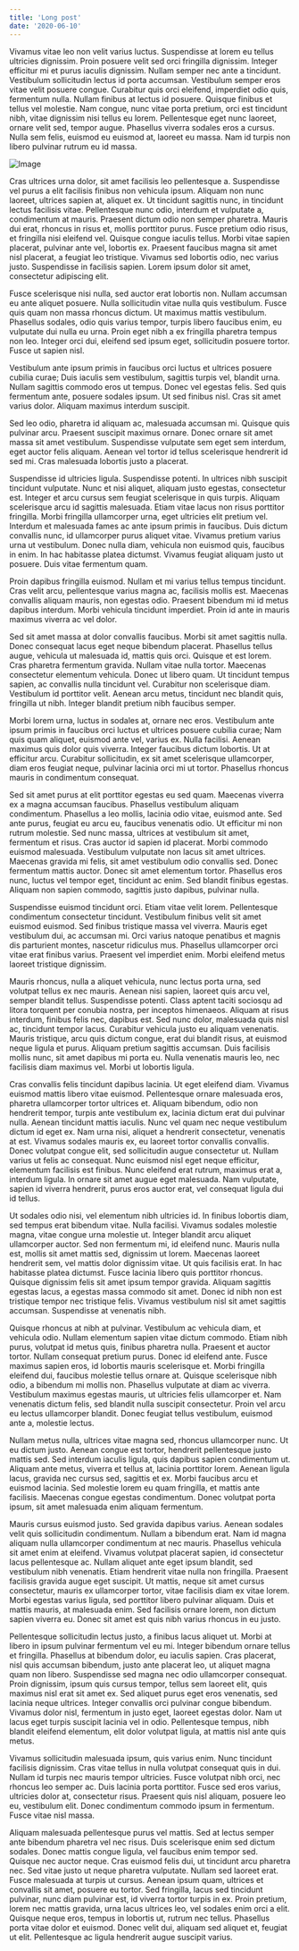 ```yaml
---
title: 'Long post'
date: '2020-06-10'
---
```

Vivamus vitae leo non velit varius luctus. Suspendisse at lorem eu tellus ultricies dignissim. Proin posuere velit sed orci fringilla dignissim. Integer efficitur mi et purus iaculis dignissim. Nullam semper nec ante a tincidunt. Vestibulum sollicitudin lectus id porta accumsan. Vestibulum semper eros vitae velit posuere congue. Curabitur quis orci eleifend, imperdiet odio quis, fermentum nulla. Nullam finibus at lectus id posuere. Quisque finibus et tellus vel molestie. Nam congue, nunc vitae porta pretium, orci est tincidunt nibh, vitae dignissim nisi tellus eu lorem. Pellentesque eget nunc laoreet, ornare velit sed, tempor augue. Phasellus viverra sodales eros a cursus. Nulla sem felis, euismod eu euismod at, laoreet eu massa. Nam id turpis non libero pulvinar rutrum eu id massa.

![Image](https://picsum.photos/seed/picsum/640/480)

Cras ultrices urna dolor, sit amet facilisis leo pellentesque a. Suspendisse vel purus a elit facilisis finibus non vehicula ipsum. Aliquam non nunc laoreet, ultrices sapien at, aliquet ex. Ut tincidunt sagittis nunc, in tincidunt lectus facilisis vitae. Pellentesque nunc odio, interdum et vulputate a, condimentum at mauris. Praesent dictum odio non semper pharetra. Mauris dui erat, rhoncus in risus et, mollis porttitor purus. Fusce pretium odio risus, et fringilla nisi eleifend vel. Quisque congue iaculis tellus. Morbi vitae sapien placerat, pulvinar ante vel, lobortis ex. Praesent faucibus magna sit amet nisl placerat, a feugiat leo tristique. Vivamus sed lobortis odio, nec varius justo. Suspendisse in facilisis sapien. Lorem ipsum dolor sit amet, consectetur adipiscing elit.

Fusce scelerisque nisi nulla, sed auctor erat lobortis non. Nullam accumsan eu ante aliquet posuere. Nulla sollicitudin vitae nulla quis vestibulum. Fusce quis quam non massa rhoncus dictum. Ut maximus mattis vestibulum. Phasellus sodales, odio quis varius tempor, turpis libero faucibus enim, eu vulputate dui nulla eu urna. Proin eget nibh a ex fringilla pharetra tempus non leo. Integer orci dui, eleifend sed ipsum eget, sollicitudin posuere tortor. Fusce ut sapien nisl.

Vestibulum ante ipsum primis in faucibus orci luctus et ultrices posuere cubilia curae; Duis iaculis sem vestibulum, sagittis turpis vel, blandit urna. Nullam sagittis commodo eros ut tempus. Donec vel egestas felis. Sed quis fermentum ante, posuere sodales ipsum. Ut sed finibus nisl. Cras sit amet varius dolor. Aliquam maximus interdum suscipit.

Sed leo odio, pharetra id aliquam ac, malesuada accumsan mi. Quisque quis pulvinar arcu. Praesent suscipit maximus ornare. Donec ornare sit amet massa sit amet vestibulum. Suspendisse vulputate sem eget sem interdum, eget auctor felis aliquam. Aenean vel tortor id tellus scelerisque hendrerit id sed mi. Cras malesuada lobortis justo a placerat.

Suspendisse id ultricies ligula. Suspendisse potenti. In ultrices nibh suscipit tincidunt vulputate. Nunc et nisi aliquet, aliquam justo egestas, consectetur est. Integer et arcu cursus sem feugiat scelerisque in quis turpis. Aliquam scelerisque arcu id sagittis malesuada. Etiam vitae lacus non risus porttitor fringilla. Morbi fringilla ullamcorper urna, eget ultricies elit pretium vel. Interdum et malesuada fames ac ante ipsum primis in faucibus. Duis dictum convallis nunc, id ullamcorper purus aliquet vitae. Vivamus pretium varius urna ut vestibulum. Donec nulla diam, vehicula non euismod quis, faucibus in enim. In hac habitasse platea dictumst. Vivamus feugiat aliquam justo ut posuere. Duis vitae fermentum quam.

Proin dapibus fringilla euismod. Nullam et mi varius tellus tempus tincidunt. Cras velit arcu, pellentesque varius magna ac, facilisis mollis est. Maecenas convallis aliquam mauris, non egestas odio. Praesent bibendum mi id metus dapibus interdum. Morbi vehicula tincidunt imperdiet. Proin id ante in mauris maximus viverra ac vel dolor.

Sed sit amet massa at dolor convallis faucibus. Morbi sit amet sagittis nulla. Donec consequat lacus eget neque bibendum placerat. Phasellus tellus augue, vehicula ut malesuada id, mattis quis orci. Quisque et est lorem. Cras pharetra fermentum gravida. Nullam vitae nulla tortor. Maecenas consectetur elementum vehicula. Donec ut libero quam. Ut tincidunt tempus sapien, ac convallis nulla tincidunt vel. Curabitur non scelerisque diam. Vestibulum id porttitor velit. Aenean arcu metus, tincidunt nec blandit quis, fringilla ut nibh. Integer blandit pretium nibh faucibus semper.

Morbi lorem urna, luctus in sodales at, ornare nec eros. Vestibulum ante ipsum primis in faucibus orci luctus et ultrices posuere cubilia curae; Nam quis quam aliquet, euismod ante vel, varius ex. Nulla facilisi. Aenean maximus quis dolor quis viverra. Integer faucibus dictum lobortis. Ut at efficitur arcu. Curabitur sollicitudin, ex sit amet scelerisque ullamcorper, diam eros feugiat neque, pulvinar lacinia orci mi ut tortor. Phasellus rhoncus mauris in condimentum consequat.

Sed sit amet purus at elit porttitor egestas eu sed quam. Maecenas viverra ex a magna accumsan faucibus. Phasellus vestibulum aliquam condimentum. Phasellus a leo mollis, lacinia odio vitae, euismod ante. Sed ante purus, feugiat eu arcu eu, faucibus venenatis odio. Ut efficitur mi non rutrum molestie. Sed nunc massa, ultrices at vestibulum sit amet, fermentum et risus. Cras auctor id sapien id placerat. Morbi commodo euismod malesuada. Vestibulum vulputate non lacus sit amet ultrices. Maecenas gravida mi felis, sit amet vestibulum odio convallis sed. Donec fermentum mattis auctor. Donec sit amet elementum tortor. Phasellus eros nunc, luctus vel tempor eget, tincidunt ac enim. Sed blandit finibus egestas. Aliquam non sapien commodo, sagittis justo dapibus, pulvinar nulla.

Suspendisse euismod tincidunt orci. Etiam vitae velit lorem. Pellentesque condimentum consectetur tincidunt. Vestibulum finibus velit sit amet euismod euismod. Sed finibus tristique massa vel viverra. Mauris eget vestibulum dui, ac accumsan mi. Orci varius natoque penatibus et magnis dis parturient montes, nascetur ridiculus mus. Phasellus ullamcorper orci vitae erat finibus varius. Praesent vel imperdiet enim. Morbi eleifend metus laoreet tristique dignissim.

Mauris rhoncus, nulla a aliquet vehicula, nunc lectus porta urna, sed volutpat tellus ex nec mauris. Aenean nisi sapien, laoreet quis arcu vel, semper blandit tellus. Suspendisse potenti. Class aptent taciti sociosqu ad litora torquent per conubia nostra, per inceptos himenaeos. Aliquam at risus interdum, finibus felis nec, dapibus est. Sed nunc dolor, malesuada quis nisl ac, tincidunt tempor lacus. Curabitur vehicula justo eu aliquam venenatis. Mauris tristique, arcu quis dictum congue, erat dui blandit risus, at euismod neque ligula et purus. Aliquam pretium sagittis accumsan. Duis facilisis mollis nunc, sit amet dapibus mi porta eu. Nulla venenatis mauris leo, nec facilisis diam maximus vel. Morbi ut lobortis ligula.

Cras convallis felis tincidunt dapibus lacinia. Ut eget eleifend diam. Vivamus euismod mattis libero vitae euismod. Pellentesque ornare malesuada eros, pharetra ullamcorper tortor ultrices et. Aliquam bibendum, odio non hendrerit tempor, turpis ante vestibulum ex, lacinia dictum erat dui pulvinar nulla. Aenean tincidunt mattis iaculis. Nunc vel quam nec neque vestibulum dictum id eget ex. Nam urna nisi, aliquet a hendrerit consectetur, venenatis at est. Vivamus sodales mauris ex, eu laoreet tortor convallis convallis. Donec volutpat congue elit, sed sollicitudin augue consectetur ut. Nullam varius ut felis ac consequat. Nunc euismod nisl eget neque efficitur, elementum facilisis est finibus. Nunc eleifend erat rutrum, maximus erat a, interdum ligula. In ornare sit amet augue eget malesuada. Nam vulputate, sapien id viverra hendrerit, purus eros auctor erat, vel consequat ligula dui id tellus.

Ut sodales odio nisi, vel elementum nibh ultricies id. In finibus lobortis diam, sed tempus erat bibendum vitae. Nulla facilisi. Vivamus sodales molestie magna, vitae congue urna molestie ut. Integer blandit arcu aliquet ullamcorper auctor. Sed non fermentum mi, id eleifend nunc. Mauris nulla est, mollis sit amet mattis sed, dignissim ut lorem. Maecenas laoreet hendrerit sem, vel mattis dolor dignissim vitae. Ut quis facilisis erat. In hac habitasse platea dictumst. Fusce lacinia libero quis porttitor rhoncus. Quisque dignissim felis sit amet ipsum tempor gravida. Aliquam sagittis egestas lacus, a egestas massa commodo sit amet. Donec id nibh non est tristique tempor nec tristique felis. Vivamus vestibulum nisl sit amet sagittis accumsan. Suspendisse at venenatis nibh.

Quisque rhoncus at nibh at pulvinar. Vestibulum ac vehicula diam, et vehicula odio. Nullam elementum sapien vitae dictum commodo. Etiam nibh purus, volutpat id metus quis, finibus pharetra nulla. Praesent et auctor tortor. Nullam consequat pretium purus. Donec id eleifend ante. Fusce maximus sapien eros, id lobortis mauris scelerisque et. Morbi fringilla eleifend dui, faucibus molestie tellus ornare at. Quisque scelerisque nibh odio, a bibendum mi mollis non. Phasellus vulputate at diam ac viverra. Vestibulum maximus egestas mauris, ut ultricies felis ullamcorper et. Nam venenatis dictum felis, sed blandit nulla suscipit consectetur. Proin vel arcu eu lectus ullamcorper blandit. Donec feugiat tellus vestibulum, euismod ante a, molestie lectus.

Nullam metus nulla, ultrices vitae magna sed, rhoncus ullamcorper nunc. Ut eu dictum justo. Aenean congue est tortor, hendrerit pellentesque justo mattis sed. Sed interdum iaculis ligula, quis dapibus sapien condimentum ut. Aliquam ante metus, viverra et tellus at, lacinia porttitor lorem. Aenean ligula lacus, gravida nec cursus sed, sagittis et ex. Morbi faucibus arcu et euismod lacinia. Sed molestie lorem eu quam fringilla, et mattis ante facilisis. Maecenas congue egestas condimentum. Donec volutpat porta ipsum, sit amet malesuada enim aliquam fermentum.

Mauris cursus euismod justo. Sed gravida dapibus varius. Aenean sodales velit quis sollicitudin condimentum. Nullam a bibendum erat. Nam id magna aliquam nulla ullamcorper condimentum at nec mauris. Phasellus vehicula sit amet enim at eleifend. Vivamus volutpat placerat sapien, id consectetur lacus pellentesque ac. Nullam aliquet ante eget ipsum blandit, sed vestibulum nibh venenatis. Etiam hendrerit vitae nulla non fringilla. Praesent facilisis gravida augue eget suscipit. Ut mattis, neque sit amet cursus consectetur, mauris ex ullamcorper tortor, vitae facilisis diam ex vitae lorem. Morbi egestas varius ligula, sed porttitor libero pulvinar aliquam. Duis et mattis mauris, at malesuada enim. Sed facilisis ornare lorem, non dictum sapien viverra eu. Donec sit amet est quis nibh varius rhoncus in eu justo.

Pellentesque sollicitudin lectus justo, a finibus lacus aliquet ut. Morbi at libero in ipsum pulvinar fermentum vel eu mi. Integer bibendum ornare tellus et fringilla. Phasellus at bibendum dolor, eu iaculis sapien. Cras placerat, nisl quis accumsan bibendum, justo ante placerat leo, ut aliquet magna quam non libero. Suspendisse sed magna nec odio ullamcorper consequat. Proin dignissim, ipsum quis cursus tempor, tellus sem laoreet elit, quis maximus nisl erat sit amet ex. Sed aliquet purus eget eros venenatis, sed lacinia neque ultrices. Integer convallis orci pulvinar congue bibendum. Vivamus dolor nisl, fermentum in justo eget, laoreet egestas dolor. Nam ut lacus eget turpis suscipit lacinia vel in odio. Pellentesque tempus, nibh blandit eleifend elementum, elit dolor volutpat ligula, at mattis nisl ante quis metus.

Vivamus sollicitudin malesuada ipsum, quis varius enim. Nunc tincidunt facilisis dignissim. Cras vitae tellus in nulla volutpat consequat quis in dui. Nullam id turpis nec mauris tempor ultricies. Fusce volutpat nibh orci, nec rhoncus leo semper ac. Duis lacinia porta porttitor. Fusce sed eros varius, ultricies dolor at, consectetur risus. Praesent quis nisl aliquam, posuere leo eu, vestibulum elit. Donec condimentum commodo ipsum in fermentum. Fusce vitae nisl massa.

Aliquam malesuada pellentesque purus vel mattis. Sed at lectus semper ante bibendum pharetra vel nec risus. Duis scelerisque enim sed dictum sodales. Donec mattis congue ligula, vel faucibus enim tempor sed. Quisque nec auctor neque. Cras euismod felis dui, ut tincidunt arcu pharetra nec. Sed vitae justo ut neque pharetra vulputate. Nullam sed laoreet erat. Fusce malesuada at turpis ut cursus. Aenean ipsum quam, ultrices et convallis sit amet, posuere eu tortor. Sed fringilla, lacus sed tincidunt pulvinar, nunc diam pulvinar est, id viverra tortor turpis in ex. Proin pretium, lorem nec mattis gravida, urna lacus ultrices leo, vel sodales enim orci a elit. Quisque neque eros, tempus in lobortis ut, rutrum nec tellus. Phasellus porta vitae dolor et euismod. Donec velit dui, aliquam sed aliquet et, feugiat ut elit. Pellentesque ac ligula hendrerit augue suscipit varius.
